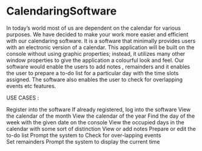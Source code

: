 # CalendaringSoftware
In today’s world most of us are dependent on the calendar for various purposes. We have decided to make your work more easier and efficient with our calendaring software. It is a software that minimally provides users with an electronic version of a calendar. This application will be built on the console without using graphic properties; instead, it utilizes many other window properties to give the application a colourful look and feel. Our software would enable the users to add notes , remainders and it enables the user to prepare a to-do list for a particular day with the time slots assigned. The software also enables the user to check for overlapping events etc features.

USE CASES : 

Register into the software
If already registered, log into the software 
View the calendar of the month
View the calendar of the year
Find the day of the week with the given date on the console
View the occupied days in the calendar with some sort of distinction
View or add notes
Prepare or edit the to-do list
Prompt the system to Check for over-lapping events    
Set remainders 
Prompt the system to display the current time
